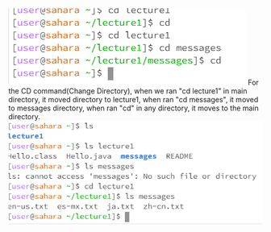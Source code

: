 ![Image](Capture.PNG)
For the CD command(Change Directory), when we ran "cd lecture1" in main directory, it moved directory to lecture1, when ran "cd messages", it moved to messages directory, when ran "cd" in any directory, it moves to the main directory.
![Image](Capture2.PNG)
